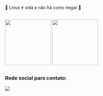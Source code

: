 <p>🐧 Linux é vida e não há como negar 🐧</p>
<br>

<div>
<a>
<img height="150em" src="https://github-readme-stats.vercel.app/api?username=JoaoPedroRMatias&show_icons=true&theme=dark"/>
</a>
<a>
<img height="150em" src="https://github-readme-stats.vercel.app/api/top-langs/?username=JoaoPedroRMatias&layout=compact&theme=dark&https://github.com/anuraghazra/github-readme-stats"/>
</a>
</div>
  
 ##
  
<div>
<h3>Rede social para contato:</h3>
<a href="https://www.linkedin.com/in/jo%C3%A3o-pedro-rodrigues-matias-41650a1aa/R" target="_blank"><img src="https://img.shields.io/badge/LinkedIn-0077B5?style=for-the-badge&logo=linkedin&logoColor=white" target="_blank"></a> 
</div>
